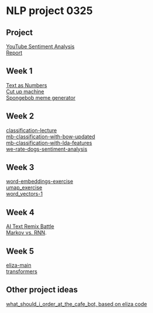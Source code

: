 # NLP project 0325
 
## Project
[YouTube Sentiment Analysis](https://github.com/tonay11/nlp_project_0325/blob/main/youtube-sentiment-analysis/youtube-sentiment-analysis-different%20ways%20env.ipynb)<br/>
[Report](https://github.com/tonay11/nlp_project_0325/blob/main/Natural%20Language%20Processing%20for%20Creatives-%20Project%20report.pdf)

## Week 1
[Text as Numbers](https://github.com/tonay11/nlp_project_0325/blob/main/2025_02/session_1/Text%20as%20Numbers.ipynb)<br/>
[Cut up machine](https://github.com/tonay11/nlp_project_0325/blob/main/2025_02/session_1/cut-up-machine.ipynb)<br/>
[Spongebob meme generator](https://github.com/tonay11/nlp_project_0325/blob/main/2025_02/session_1/spongebob-meme-generator.ipynb)<br/>

## Week 2
[classification-lecture](https://github.com/tonay11/nlp_project_0325/blob/main/2025_02/session_2/classification-lecture.ipynb)<br/>
[mb-classification-with-bow-updated](https://github.com/tonay11/nlp_project_0325/blob/main/2025_02/session_2/mb-classification-with-bow-updated.ipynb)<br/>
[mb-classification-with-lda-features](https://github.com/tonay11/nlp_project_0325/blob/main/2025_02/session_2/mb-classification-with-lda-features.ipynb)<br/>
[we-rate-dogs-sentiment-analysis](https://github.com/tonay11/nlp_project_0325/blob/main/2025_02/session_2/we-rate-dogs-sentiment-analysis.ipynb)<br/>

## Week 3
[word-embeddings-exercise](https://github.com/tonay11/nlp_project_0325/blob/main/2025_02/session_3/word-embeddings-exercise.ipynb) <br/>
[umap_exercise](https://github.com/tonay11/nlp_project_0325/blob/main/2025_02/session_3/umap_exercise.ipynb) <br/>
[word_vectors-1](https://github.com/tonay11/nlp_project_0325/blob/main/2025_02/session_3/word_vectors-1.ipynb) <br/>

## Week 4
[AI Text Remix Battle](https://github.com/tonay11/nlp_project_0325/blob/main/2025_02/session_4/AI%20Text%20Remix%20Battle.ipynb) <br/>
[Markov vs. RNN](https://colab.research.google.com/drive/1DJON_g_tUAPA91aDKezo8GlP6rV0RS9i?usp=share_link).<br/>

## Week 5
[eliza-main](https://github.com/tonay11/nlp_project_0325/blob/main/2025_02/session_5/eliza-main/eliza.py) <br/>
[transformers](https://colab.research.google.com/drive/1EqvjAxMZ5JuM7XXjRdSk1aE-vWIhMjUN?usp=sharing) <br/>

## Other project ideas

[what_should_i_order_at_the_cafe_bot, based on eliza code](https://colab.research.google.com/drive/11v6H8YwSGvMPvZBPaYtWJ9OFRpgvSPf8?usp=share_link)
